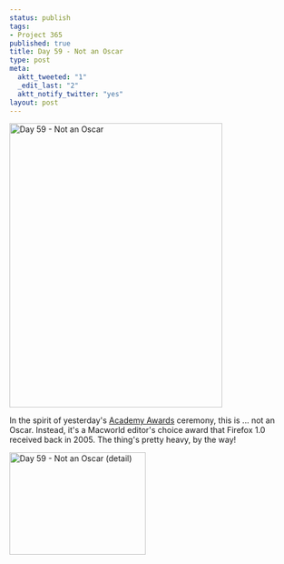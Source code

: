 ```yaml
--- 
status: publish
tags: 
- Project 365
published: true
title: Day 59 - Not an Oscar
type: post
meta: 
  aktt_tweeted: "1"
  _edit_last: "2"
  aktt_notify_twitter: "yes"
layout: post
---
```

<a href="http://www.flickr.com/photos/freeed/5487795266/" title="Day 59 - Not an Oscar by Fred​, on Flickr"><img src="http://farm6.static.flickr.com/5092/5487795266_3d7e346f0a.jpg" width="375" height="500" alt="Day 59 - Not an Oscar" /></a>

In the spirit of yesterday's <a href="http://en.wikipedia.org/wiki/83rd_Academy_Awards">Academy Awards</a> ceremony, this is ... not an Oscar. Instead, it's a Macworld editor's choice award that Firefox 1.0 received back in 2005. The thing's pretty heavy, by the way!

<a href="http://www.flickr.com/photos/freeed/5487795026/" title="Day 59 - Not an Oscar (detail) by Fred​, on Flickr"><img src="http://farm5.static.flickr.com/4132/5487795026_dd1040a087_m.jpg" width="240" height="180" alt="Day 59 - Not an Oscar (detail)" /></a>

